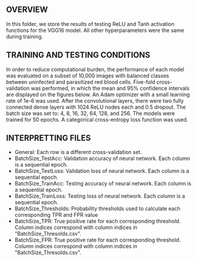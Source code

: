 ## OVERVIEW
In this folder, we store the results of testing ReLU and Tanh activation functions for the VGG16 model. All other hyperparameters were the same during training.

## TRAINING AND TESTING CONDITIONS
In order to reduce computational burden, the performance of each model was evaluated on a subset of 10,000 images with balanced classes between uninfected and parasitized red blood cells. Five-fold cross-validation was performed, in which the mean and 95% confidence intervals are displayed on the figures below. An Adam optimizer with a small learning rate of 1e-6 was used. After the convolutional layers, there were two fully connected dense layers with 1024 ReLU nodes each and 0.5 dropout. The batch size was set to: 4, 8, 16, 32, 64, 128, and 256. The models were trained for 50 epochs. A categorical cross-entropy loss function was used.

## INTERPRETTING FILES
- General: Each row is a different cross-validation set.
- BatchSize_TestAcc: Validation accuracy of neural network. Each column is a sequential epoch.
- BatchSize_TestLoss: Validation loss of neural network. Each column is a sequential epoch.
- BatchSize_TrainAcc: Testing accuracy of neural network. Each column is a sequential epoch.
- BatchSize_TrainLoss: Testing loss of neural network. Each column is a sequential epoch.
- BatchSize_Thresholds: Probability thresholds used to calculate each corresponding TPR and FPR value
- BatchSize_TPR: True positive rate for each corresponding threshold. Column indices correspond with column indices in "BatchSize_Thresolds.csv".
- BatchSize_FPR: True positive rate for each corresponding threshold. Column indices correspond with column indices in "BatchSize_Thresolds.csv".
